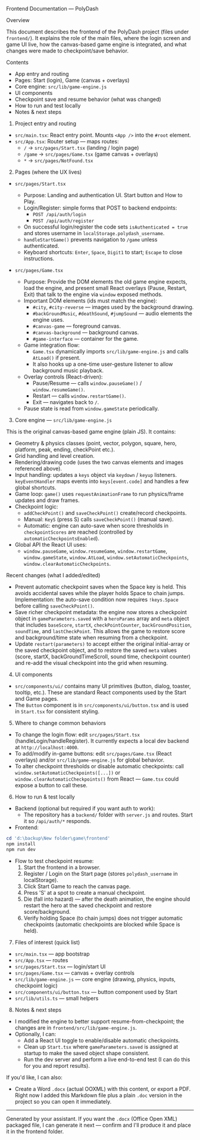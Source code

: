Frontend Documentation — PolyDash

Overview

This document describes the frontend of the PolyDash project (files under `frontend/`). It explains the role of the main files, where the login screen and game UI live, how the canvas-based game engine is integrated, and what changes were made to checkpoint/save behavior.

Contents
- App entry and routing
- Pages: Start (login), Game (canvas + overlays)
- Core engine: `src/lib/game-engine.js`
- UI components
- Checkpoint save and resume behavior (what was changed)
- How to run and test locally
- Notes & next steps

1) Project entry and routing

- `src/main.tsx`: React entry point. Mounts `<App />` into the `#root` element.
- `src/App.tsx`: Router setup — maps routes:
  - `/` → `src/pages/Start.tsx` (landing / login page)
  - `/game` → `src/pages/Game.tsx` (game canvas + overlays)
  - `*` → `src/pages/NotFound.tsx`

2) Pages (where the UX lives)

- `src/pages/Start.tsx`
  - Purpose: Landing and authentication UI. Start button and How to Play.
  - Login/Register: simple forms that POST to backend endpoints:
    - `POST /api/auth/login`
    - `POST /api/auth/register`
  - On successful login/register the code sets `isAuthenticated = true` and stores username in `localStorage.polydash_username`.
  - `handleStartGame()` prevents navigation to `/game` unless authenticated.
  - Keyboard shortcuts: `Enter`, `Space`, `Digit1` to start; `Escape` to close instructions.

- `src/pages/Game.tsx`
  - Purpose: Provide the DOM elements the old game engine expects, load the engine, and present small React overlays (Pause, Restart, Exit) that talk to the engine via `window` exposed methods.
  - Important DOM elements (ids must match the engine):
    - `#city`, `#city-reverse` — images used by the background drawing.
    - `#backGroundMusic`, `#deathSound`, `#jumpSound` — audio elements the engine uses.
    - `#canvas-game` — foreground canvas.
    - `#canvas-background` — background canvas.
    - `#game-interface` — container for the game.
  - Game integration flow:
    - `Game.tsx` dynamically imports `src/lib/game-engine.js` and calls `AtLoad()` if present.
    - It also hooks up a one-time user-gesture listener to allow background music playback.
  - Overlay controls (React-driven):
    - Pause/Resume — calls `window.pauseGame()` / `window.resumeGame()`.
    - Restart — calls `window.restartGame()`.
    - Exit — navigates back to `/`.
  - Pause state is read from `window.gameState` periodically.

3) Core engine — `src/lib/game-engine.js`

This is the original canvas-based game engine (plain JS). It contains:
- Geometry & physics classes (point, vector, polygon, square, hero, platform, peak, ending, checkPoint etc.).
- Grid handling and level creation.
- Rendering/drawing code (uses the two canvas elements and images referenced above).
- Input handling: updates a `keys` object via `keydown` / `keyup` listeners. `keyEventHandler` maps events into `keys[event.code]` and handles a few global shortcuts.
- Game loop: `game()` uses `requestAnimationFrame` to run physics/frame updates and draw frames.
- Checkpoint logic:
  - `addCheckPoint()` and `saveCheckPoint()` create/record checkpoints.
  - Manual: `KeyS` (press S) calls `saveCheckPoint()` (manual save).
  - Automatic: engine can auto-save when score thresholds in `checkpointScores` are reached (controlled by `automaticCheckpointsEnabled`).
- Global API the React UI uses:
  - `window.pauseGame`, `window.resumeGame`, `window.restartGame`, `window.gameState`, `window.AtLoad`, `window.setAutomaticCheckpoints`, `window.clearAutomaticCheckpoints`.

Recent changes (what I added/edited)
- Prevent automatic checkpoint saves when the Space key is held. This avoids accidental saves while the player holds Space to chain jumps. Implementation: the auto-save condition now requires `!keys.Space` before calling `saveCheckPoint()`.
- Save richer checkpoint metadata: the engine now stores a checkpoint object in `gameParameters.saved` with a `heroParams` array and `meta` object that includes `baseScore`, `startX`, `checkPointCounter`, `backGroundPosition`, `soundTime`, and `lastCheckPoint`. This allows the game to restore score and background/time state when resuming from a checkpoint.
- Update `restart(parameters)` to accept either the original initial-array or the saved checkpoint object, and to restore the saved `meta` values (score, startX, backGroundTimeScroll, sound time, checkpoint counter) and re-add the visual checkpoint into the grid when resuming.

4) UI components
- `src/components/ui/` contains many UI primitives (button, dialog, toaster, tooltip, etc.). These are standard React components used by the Start and Game pages.
- The `Button` component is in `src/components/ui/button.tsx` and is used in `Start.tsx` for consistent styling.

5) Where to change common behaviors
- To change the login flow: edit `src/pages/Start.tsx` (handleLogin/handleRegister). It currently expects a local dev backend at `http://localhost:4000`.
- To add/modify in-game buttons: edit `src/pages/Game.tsx` (React overlays) and/or `src/lib/game-engine.js` for global behavior.
- To alter checkpoint thresholds or disable automatic checkpoints: call `window.setAutomaticCheckpoints([...])` or `window.clearAutomaticCheckpoints()` from React — `Game.tsx` could expose a button to call these.

6) How to run & test locally
- Backend (optional but required if you want auth to work):
  - The repository has a `backend/` folder with `server.js` and routes. Start it so `/api/auth/*` responds.
- Frontend:
```powershell
cd 'd:\backup\New folder\game\frontend'
npm install
npm run dev
```
- Flow to test checkpoint resume:
  1. Start the frontend in a browser.
  2. Register / Login on the Start page (stores `polydash_username` in localStorage).
  3. Click Start Game to reach the canvas page.
  4. Press 'S' at a spot to create a manual checkpoint.
  5. Die (fall into hazard) — after the death animation, the engine should restart the hero at the saved checkpoint and restore score/background.
  6. Verify holding Space (to chain jumps) does not trigger automatic checkpoints (automatic checkpoints are blocked while Space is held).

7) Files of interest (quick list)
- `src/main.tsx` — app bootstrap
- `src/App.tsx` — routes
- `src/pages/Start.tsx` — login/start UI
- `src/pages/Game.tsx` — canvas + overlay controls
- `src/lib/game-engine.js` — core engine (drawing, physics, inputs, checkpoint logic)
- `src/components/ui/button.tsx` — button component used by Start
- `src/lib/utils.ts` — small helpers

8) Notes & next steps
- I modified the engine to better support resume-from-checkpoint; the changes are in `frontend/src/lib/game-engine.js`.
- Optionally, I can:
  - Add a React UI toggle to enable/disable automatic checkpoints.
  - Clean up `Start.tsx` where `gameParameters.saved` is assigned at startup to make the saved object shape consistent.
  - Run the dev server and perform a live end-to-end test (I can do this for you and report results).

If you'd like, I can also:
- Create a Word `.docx` (actual OOXML) with this content, or export a PDF. Right now I added this Markdown file plus a plain `.doc` version in the project so you can open it immediately.

---
Generated by your assistant. If you want the `.docx` (Office Open XML) packaged file, I can generate it next — confirm and I'll produce it and place it in the frontend folder.
